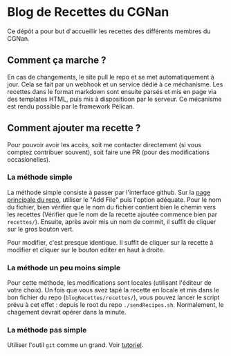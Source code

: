 # Blog de Recettes du CGNan

Ce dépôt a pour but d'accueillir les recettes des différents membres du CGNan. 

## Comment ça marche ?

En cas de changements, le site pull le repo et se met automatiquement à jour. Cela se fait par un webhook et un service dédié à ce méchanisme.
Les recettes dans le format markdown sont ensuite parsés et mis en page via des templates HTML, puis mis à dispositioon par le serveur. Ce mécanisme est rendu possible par le framework Pélican.

## Comment ajouter ma recette ?

Pour pouvoir avoir les accès, soit me contacter directement (si vous comptez contribuer souvent), soit faire une PR (pour des modifications occasionelles).

### La méthode simple

La méthode simple consiste à passer par l'interface github. 
Sur la [page principale du repo](https://github.com/Manu-Tran/blogRecettes), utiliser le "Add File" puis l'option adéquate.
Pour le nom du fichier, bien vérifier que le nom du fichier contient bien le chemin vers les recettes (Vérifier que le nom de la recette ajoutée commence bien par `recettes/`).
Ensuite, après avoir mis un nom de commit, il suffit de cliquer sur le gros bouton vert.

Pour modifier, c'est presque identique. Il suffit de cliquer sur la recette à modifier et cliquer sur le bouton editer en haut à droite.

### La méthode un peu moins simple

Pour cette méthode, les modifications sont locales (utilisant l'éditeur de votre choix). Un fois que vous avez tapé la recette en locale et mis dans le bon fichier du repo (`blogRecettes/recettes/`), vous pouvez lancer le script prévu à cet effet : depuis le root du repo `./sendRecipes.sh`.
Normalement, le chagement devrait opérer dans la minute.

### La méthode pas simple

Utiliser l'outil `git` comme un grand. Voir [tutoriel](https://git-scm.com/docs/gittutorial).
